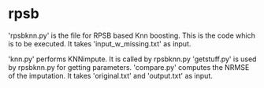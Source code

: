 # rpsb

'rpsbknn.py' is the file for RPSB based Knn boosting. This is the code which is to be executed. It takes 'input_w_missing.txt' as input.

'knn.py' performs KNNimpute. It is called by rpsbknn.py
'getstuff.py' is used by rpsbknn.py for getting parameters.
'compare.py' computes the NRMSE of the imputation. It takes 'original.txt' and 'output.txt' as input.
